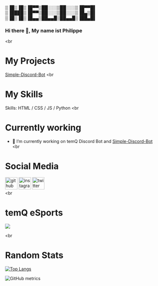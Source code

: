 ▒▐█▒▐█▒▐█▀▀▒██░░░▒██░░░▒▐█▀▀█▌ <br>
▒▐████▒▐█▀▀▒██░░░▒██░░░▒▐█▄▒█▌ <br>
▒▐█▒▐█▒▐█▄▄▒██▄▄█▒██▄▄█▒▐██▄█▌ <br>

### Hi there 👋, My name ist Philippe
<br</br>
# My Projects

[Simple-Discord-Bot](https://github.com/False2p0/Simple-discord-Bot)
<br</br>
# My Skills

Skills: HTML / CSS / JS / Python
<br</br>
# Currently working

- 🔭 I’m currently working on temQ Discord Bot and [Simple-Discord-Bot](https://github.com/False2p0/Simple-discord-Bot)
<br</br>
# Social Media 
[<img src='https://cdn.jsdelivr.net/npm/simple-icons@3.0.1/icons/github.svg' alt='github' height='40'>](https://github.com/False2p0)  [<img src='https://cdn.jsdelivr.net/npm/simple-icons@3.0.1/icons/instagram.svg' alt='instagram' height='40'>](https://www.instagram.com/temQ_false/)  [<img src='https://cdn.jsdelivr.net/npm/simple-icons@3.0.1/icons/twitter.svg' alt='twitter' height='40'>](https://twitter.com/false_temQ)  
<br</br>
# temQ eSports
![](https://cdn.discordapp.com/attachments/782361883239120897/782956205005602816/temQHeader.png)

<br</br>
# Random Stats
[![Top Langs](https://github-readme-stats.vercel.app/api/top-langs/?username=False2p0)](https://github.com/anuraghazra/github-readme-stats)

![GitHub metrics](https://metrics.lecoq.io/False2p0)  

